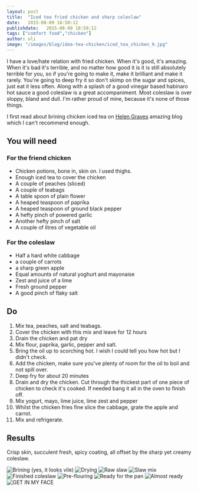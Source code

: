 ```yaml
---
layout: post
title:  "Iced tea fried chicken and sharp coleslaw"
date:   2015-08-09 18:50:12
publishdate:   2015-08-09 18:50:12
tags: ["comfort food","chicken"] 
author: oli
image: "/images/blog/idea-tea-chicken/iced_tea_chicken_9.jpg"
---
```


I have a love/hate relation with fried chicken.  When it's good, it's amazing.  When it's bad it's terrible, and no matter how good it is it is still absolutely terrible for you, so if you're going to make it, make it brilliant and make it rarely.  You're going to deep fry it so don't skimp on the sugar and spices, just eat it less often.  Along with a splash of a good vinegar based habinaro hot sauce a good coleslaw is a great accompaniment.  Most coleslaw is over sloppy, bland and dull.  I'm rather proud of mine, because it's none of those things.

I first read about brining chicken iced tea on [Helen Graves](http://helengraves.co.uk/2015/08/iced-tea-brined-fried-chicken-with-jalapeno-slaw/) amazing blog which I can't recommend enough.


## You will need

### For the friend chicken
* Chicken potions, bone in, skin on.  I used thighs.
* Enough iced tea to cover the chicken
* A couple of peaches (sliced)
* A couple of teabags
* A table spoon of plain flower
* A heaped teaspoon of paprika
* A heaped teaspoon of ground black pepper
* A hefty pinch of powered garlic
* Another hefty pinch of salt
* A couple of litres of vegetable oil

### For the coleslaw
* Half a hard white cabbage
* a couple of carrots
* a sharp green apple
* Equal amounts of natural yoghurt and mayonaise
* Zest and juice of a lime
* Fresh ground pepper
* A good pinch of flaky salt

## Do

1. Mix tea, peaches, salt and teabags.
2. Cover the chicken with this mix and leave for 12 hours
3. Drain the chicken and pat dry
4. Mix flour, paprika, garlic, pepper and salt.
5. Bring the oil up to scorching hot. I wish I could tell you how hot but I didn't check.
6. Add the chicken, make sure you've plenty of room for the oil to boil and not spill over.
7. Deep fry for about 20 minutes
8. Drain and dry the chicken.  Cut through the thickest part of one piece of chicken to check it's cooked.  If needed bang it all in the oven to finish off.
9. Mix yogurt, mayo, lime juice, lime zest and pepper
10. Whilst the chicken fries fine slice the cabbage, grate the apple and carrot.
11. Mix and refrigerate.

## Results

Crisp skin, succulent fresh, spicy coating, all offset by the sharp yet creamy coleslaw.


![Brining (yes, it looks vile)](/images/blog/idea-tea-chicken/iced_tea_chicken_1.jpg)
![Drying](/images/blog/idea-tea-chicken/iced_tea_chicken_2.jpg)
![Raw slaw](/images/blog/idea-tea-chicken/iced_tea_chicken_3.jpg)
![Slaw mix](/images/blog/idea-tea-chicken/iced_tea_chicken_4.jpg)
![Finished coleslaw](/images/blog/idea-tea-chicken/iced_tea_chicken_5.jpg)
![Pre-flouring](/images/blog/idea-tea-chicken/iced_tea_chicken_6.jpg)
![Ready for the pan](/images/blog/idea-tea-chicken/iced_tea_chicken_7.jpg)
![Almost ready](/images/blog/idea-tea-chicken/iced_tea_chicken_8.jpg)
![GET IN MY FACE](/images/blog/idea-tea-chicken/iced_tea_chicken_9.jpg)